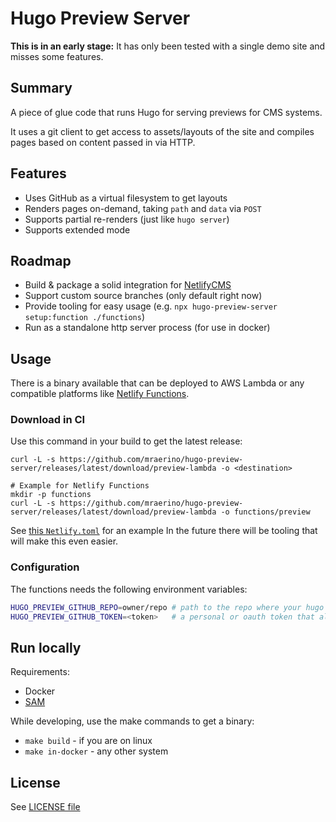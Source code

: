 # Hugo Preview Server

**This is in an early stage:** It has only been tested with a single demo site and misses some features.

## Summary

A piece of glue code that runs Hugo for serving previews for CMS systems.

It uses a git client to get access to assets/layouts of the site and compiles pages based on content passed in via HTTP.

## Features

- Uses GitHub as a virtual filesystem to get layouts
- Renders pages on-demand, taking `path` and `data` via `POST`
- Supports partial re-renders (just like `hugo server`)
- Supports extended mode

## Roadmap

- Build & package a solid integration for [NetlifyCMS](https://www.netlifycms.org/)
- Support custom source branches (only default right now)
- Provide tooling for easy usage (e.g. `npx hugo-preview-server setup:function ./functions`)
- Run as a standalone http server process (for use in docker)

## Usage

There is a binary available that can be deployed to AWS Lambda or any compatible platforms like [Netlify Functions](https://www.netlify.com/products/functions/).

### Download in CI

Use this command in your build to get the latest release:

```
curl -L -s https://github.com/mraerino/hugo-preview-server/releases/latest/download/preview-lambda -o <destination>

# Example for Netlify Functions
mkdir -p functions
curl -L -s https://github.com/mraerino/hugo-preview-server/releases/latest/download/preview-lambda -o functions/preview
```

See [this `Netlify.toml`](demo/netlify.toml) for an example
In the future there will be tooling that will make this even easier.

### Configuration

The functions needs the following environment variables:

```bash
HUGO_PREVIEW_GITHUB_REPO=owner/repo # path to the repo where your hugo site is located
HUGO_PREVIEW_GITHUB_TOKEN=<token>   # a personal or oauth token that allows read access to the repo
```

## Run locally

Requirements:
- Docker
- [SAM](https://docs.aws.amazon.com/serverless-application-model/latest/developerguide/serverless-sam-cli-install.html)

While developing, use the make commands to get a binary:
- `make build` - if you are on linux
- `make in-docker` - any other system

## License

See [LICENSE file](LICENSE.md)
